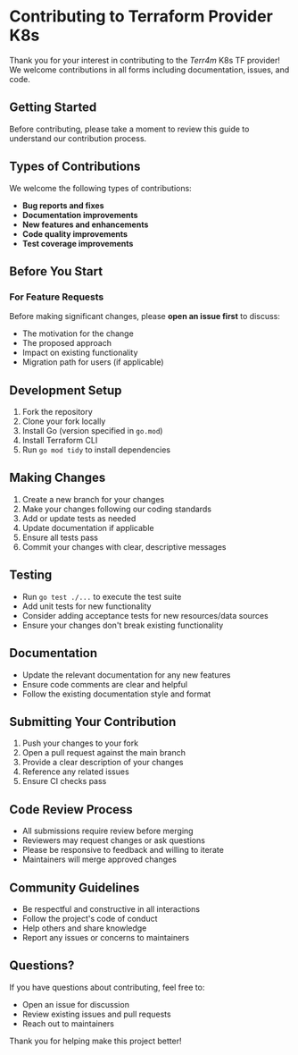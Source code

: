 # Contributing to Terraform Provider K8s

Thank you for your interest in contributing to the _Terr4m_ K8s TF provider! We welcome contributions in all forms including documentation, issues, and code.

## Getting Started

Before contributing, please take a moment to review this guide to understand our contribution process.

## Types of Contributions

We welcome the following types of contributions:

- **Bug reports and fixes**
- **Documentation improvements**
- **New features and enhancements**
- **Code quality improvements**
- **Test coverage improvements**

## Before You Start

### For Feature Requests

Before making significant changes, please **open an issue first** to discuss:

- The motivation for the change
- The proposed approach
- Impact on existing functionality
- Migration path for users (if applicable)

## Development Setup

1. Fork the repository
2. Clone your fork locally
3. Install Go (version specified in `go.mod`)
4. Install Terraform CLI
5. Run `go mod tidy` to install dependencies

## Making Changes

1. Create a new branch for your changes
2. Make your changes following our coding standards
3. Add or update tests as needed
4. Update documentation if applicable
5. Ensure all tests pass
6. Commit your changes with clear, descriptive messages

## Testing

- Run `go test ./...` to execute the test suite
- Add unit tests for new functionality
- Consider adding acceptance tests for new resources/data sources
- Ensure your changes don't break existing functionality

## Documentation

- Update the relevant documentation for any new features
- Ensure code comments are clear and helpful
- Follow the existing documentation style and format

## Submitting Your Contribution

1. Push your changes to your fork
2. Open a pull request against the main branch
3. Provide a clear description of your changes
4. Reference any related issues
5. Ensure CI checks pass

## Code Review Process

- All submissions require review before merging
- Reviewers may request changes or ask questions
- Please be responsive to feedback and willing to iterate
- Maintainers will merge approved changes

## Community Guidelines

- Be respectful and constructive in all interactions
- Follow the project's code of conduct
- Help others and share knowledge
- Report any issues or concerns to maintainers

## Questions?

If you have questions about contributing, feel free to:

- Open an issue for discussion
- Review existing issues and pull requests
- Reach out to maintainers

Thank you for helping make this project better!
